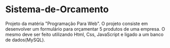# Sistema-de-Orcamento
Projeto da matéria "Programação Para Web". O projeto consiste em desenvolver um formulário para orçamentar 5 produtos de uma empresa. O mesmo deve ser feito utilizando Html, Css,  JavaScript e ligado a um banco de dados(MySQL).

